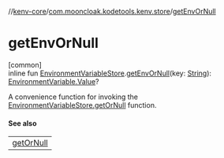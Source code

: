 //[kenv-core](../../index.md)/[com.mooncloak.kodetools.kenv.store](index.md)/[getEnvOrNull](get-env-or-null.md)

# getEnvOrNull

[common]\
inline fun [EnvironmentVariableStore](-environment-variable-store/index.md).[getEnvOrNull](get-env-or-null.md)(key: [String](https://kotlinlang.org/api/core/kotlin-stdlib/kotlin/-string/index.html)): [EnvironmentVariable.Value](../com.mooncloak.kodetools.kenv/-environment-variable/-value/index.md)?

A convenience function for invoking the [EnvironmentVariableStore.getOrNull](get-or-null.md) function.

#### See also

| |
|---|
| [getOrNull](get-or-null.md) |

